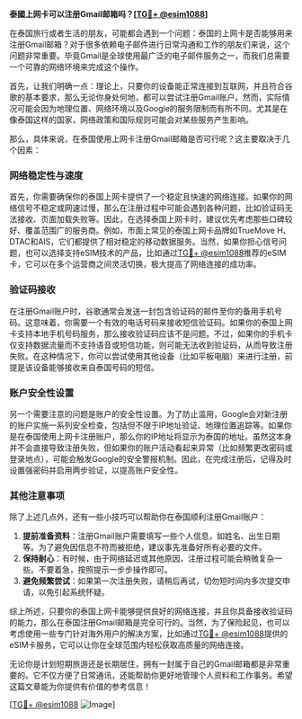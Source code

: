 **泰國上网卡可以注册Gmail邮箱吗？[[TG💪+ @esim1088](https://t.me/s/esim1088)]**

在泰国旅行或者生活的朋友，可能都会遇到一个问题：泰国的上网卡是否能够用来注册Gmail邮箱？对于很多依赖电子邮件进行日常沟通和工作的朋友们来说，这个问题非常重要。毕竟Gmail是全球使用最广泛的电子邮件服务之一，而我们总需要一个可靠的网络环境来完成这个操作。

首先，让我们明确一点：理论上，只要你的设备能正常连接到互联网，并且符合谷歌的基本要求，那么无论你身处何地，都可以尝试注册Gmail账户。然而，实际情况可能会因为地理位置、网络环境以及Google的服务限制而有所不同。尤其是在像泰国这样的国家，网络政策和国际规则可能会对某些服务产生影响。

那么，具体来说，在泰国使用上网卡注册Gmail邮箱是否可行呢？这主要取决于几个因素：

### 网络稳定性与速度

首先，你需要确保你的泰国上网卡提供了一个稳定且快速的网络连接。如果你的网络信号不稳定或网速过慢，那么在注册过程中可能会遇到各种问题，比如验证码无法接收、页面加载失败等。因此，在选择泰国上网卡时，建议优先考虑那些口碑较好、覆盖范围广的服务商。例如，市面上常见的泰国上网卡品牌如TrueMove H、DTAC和AIS，它们都提供了相对稳定的移动数据服务。当然，如果你担心信号问题，也可以选择支持eSIM技术的产品，比如通过[TG💪+ @esim1088](https://t.me/s/esim1088)推荐的eSIM卡，它可以在多个运营商之间灵活切换，极大提高了网络连接的成功率。

### 验证码接收

在注册Gmail账户时，谷歌通常会发送一封包含验证码的邮件至你的备用手机号码。这意味着，你需要一个有效的电话号码来接收短信验证码。如果你的泰国上网卡支持本地手机号码服务，那么接收验证码应该不是问题。不过，如果你的手机卡仅支持数据流量而不支持语音或短信功能，则可能无法收到验证码，从而导致注册失败。在这种情况下，你可以尝试使用其他设备（比如平板电脑）来进行注册，前提是该设备能够接收来自泰国号码的短信。

### 账户安全性设置

另一个需要注意的问题是账户的安全性设置。为了防止滥用，Google会对新注册的账户实施一系列安全检查，包括但不限于IP地址验证、地理位置追踪等。如果你是在泰国使用上网卡注册账户，那么你的IP地址将显示为泰国的地址。虽然这本身并不会直接导致注册失败，但如果你的账户活动看起来异常（比如频繁更改密码或登录地点），可能会触发Google的安全警报机制。因此，在完成注册后，记得及时设置强密码并启用两步验证，以提高账户安全性。

### 其他注意事项

除了上述几点外，还有一些小技巧可以帮助你在泰国顺利注册Gmail账户：

1. **提前准备资料**：注册Gmail账户需要填写一些个人信息，如姓名、出生日期等。为了避免因信息不符而被拒绝，建议事先准备好所有必要的文件。
2. **保持耐心**：有时候，由于网络延迟或其他原因，注册过程可能会稍微复杂一些。不要着急，按照提示一步步操作即可。
3. **避免频繁尝试**：如果第一次注册失败，请稍后再试，切勿短时间内多次提交申请，以免引起系统怀疑。

综上所述，只要你的泰国上网卡能够提供良好的网络连接，并且你具备接收验证码的能力，那么在泰国注册Gmail邮箱是完全可行的。当然，为了保险起见，也可以考虑使用一些专门针对海外用户的解决方案，比如通过[TG💪+ @esim1088](https://t.me/s/esim1088)提供的eSIM卡服务，它可以让你在全球范围内轻松获取高质量的网络连接。

无论你是计划短期旅游还是长期居住，拥有一封属于自己的Gmail邮箱都是非常重要的。它不仅方便了日常通讯，还能帮助你更好地管理个人资料和工作事务。希望这篇文章能为你提供有价值的参考信息！

[[TG💪+ @esim1088](https://t.me/s/esim1088) ![Image](https://i.postimg.cc/4NQfJmqS/Snipaste-2025-05-13-00-14-12.png)]